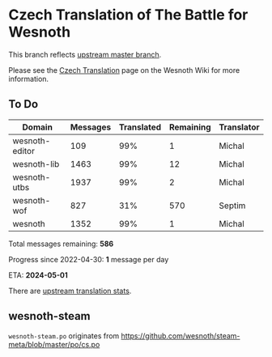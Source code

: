# Czech Translation of The Battle for Wesnoth

This branch reflects [upstream master branch](https://github.com/wesnoth/wesnoth/tree/master).

Please see the [Czech Translation](https://wiki.wesnoth.org/CzechTranslation) page on the Wesnoth Wiki for more information.

## To Do

Domain | Messages | Translated | Remaining | Translator
------ | -------- | ---------- | --------- | ----------
wesnoth-editor | 109 | 99% | 1 | Michal
wesnoth-lib | 1463 | 99% | 12 | Michal
wesnoth-utbs | 1937 | 99% | 2 | Michal
wesnoth-wof | 827 | 31% | 570 | Septim
wesnoth | 1352 | 99% | 1 | Michal

Total messages remaining: **586**

Progress since 2022-04-30: **1** message per day

ETA: **2024-05-01**

There are [upstream translation stats](https://www.wesnoth.org/gettext/?view=langs&version=master&lang=cs).

## wesnoth-steam
`wesnoth-steam.po` originates from https://github.com/wesnoth/steam-meta/blob/master/po/cs.po
